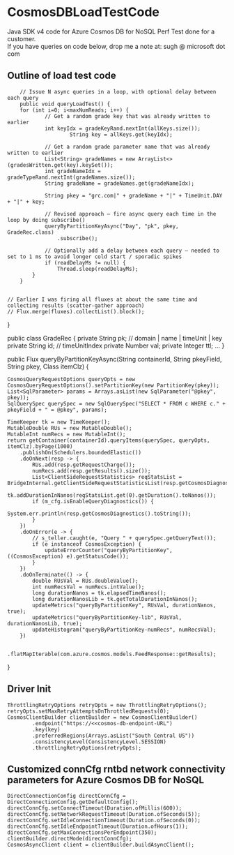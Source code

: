 # CosmosDBLoadTestCode
Java SDK v4 code for Azure Cosmos DB for NoSQL Perf Test done for a customer. <br>
If you have queries on code below, drop me a note at: sugh @ microsoft dot com

Outline of load test code
----------------------------------------------------------------------------------------------------------------------------------------------------------------------------------------------------------------------------
        // Issue N async queries in a loop, with optional delay between each query
        public void queryLoadTest() {
        for (int i=0; i<maxNumReads; i++) {
                // Get a random grade key that was already written to earlier
                int keyIdx = gradeKeyRand.nextInt(allKeys.size()); 
                        String key = allKeys.get(keyIdx);

                // Get a random grade parameter name that was already written to earlier
                List<String> gradeNames = new ArrayList<>(gradesWritten.get(key).keySet());
                int gradeNameIdx = gradeTypeRand.nextInt(gradeNames.size());
                String gradeName = gradeNames.get(gradeNameIdx);

                String pkey = "grc.com|" + gradeName + "|" + TimeUnit.DAY + "|" + key;

                // Revised approach – fire async query each time in the loop by doing subscribe()
                queryByPartitionKeyAsync("Day", "pk", pkey, GradeRec.class)
                    .subscribe();

                // Optionally add a delay between each query – needed to set to 1 ms to avoid longer cold start / sporadic spikes
                if (readDelayMs != null) {
                    Thread.sleep(readDelayMs);
            }
        }


    // Earlier I was firing all fluxes at about the same time and collecting results (scatter-gather approach)
    // Flux.merge(fluxes).collectList().block();

}

public class GradeRec {
      private String pk;    // domain | name | timeUnit | key
      private String id;    // timeUnitIndex
      private Number val;
      private Integer ttl;
      ...
}


public <T> Flux<T> queryByPartitionKeyAsync(String containerId, String pkeyField, String pkey, Class<T> itemClz) {

    CosmosQueryRequestOptions queryOpts = new CosmosQueryRequestOptions().setPartitionKey(new PartitionKey(pkey));
    List<SqlParameter> params = Arrays.asList(new SqlParameter("@pkey", pkey));
    SqlQuerySpec querySpec = new SqlQuerySpec("SELECT * FROM c WHERE c." + pkeyField + " = @pkey", params);

    TimeKeeper tk = new TimeKeeper();
    MutableDouble RUs = new MutableDouble();
    MutableInt numRecs = new MutableInt();
    return getContainer(containerId).queryItems(querySpec, queryOpts, itemClz).byPage(1000)
        .publishOn(Schedulers.boundedElastic())
        .doOnNext(resp -> {
            RUs.add(resp.getRequestCharge());
            numRecs.add(resp.getResults().size());
            List<ClientSideRequestStatistics> reqStatsList = BridgeInternal.getClientSideRequestStatisticsList(resp.getCosmosDiagnostics());
            tk.addDurationInNanos(reqStatsList.get(0).getDuration().toNanos());
            if (m_cfg.isEnableQueryDiagnostics()) {
                System.err.println(resp.getCosmosDiagnostics().toString());
            }
        })
        .doOnError(e -> {
            // s_teller.caught(e, "Query " + querySpec.getQueryText());
            if (e instanceof CosmosException) {
                updateErrorCounter("queryByPartitionKey", ((CosmosException) e).getStatusCode());
            }
        })
        .doOnTerminate(() -> {
            double RUsVal = RUs.doubleValue();
            int numRecsVal = numRecs.intValue();
            long durationNanos = tk.elapsedTimeNanos();
            long durationNanosLib = tk.getTotalDurationInNanos();
            updateMetrics("queryByPartitionKey", RUsVal, durationNanos, true);
            updateMetrics("queryByPartitionKey-lib", RUsVal, durationNanosLib, true);
            updateHistogram("queryByPartitionKey-numRecs", numRecsVal);
        })

        .flatMapIterable(com.azure.cosmos.models.FeedResponse::getResults);

}

Driver Init
----------------------------------------------------------------------------------------------------------------------------------------------------------------------------------------------------------------------------
    ThrottlingRetryOptions retryOpts = new ThrottlingRetryOptions();
    retryOpts.setMaxRetryAttemptsOnThrottledRequests(0);
    CosmosClientBuilder clientBuilder = new CosmosClientBuilder()
            .endpoint("https://<<cosmos-db-endpoint-URL")
            .key(key)
            .preferredRegions(Arrays.asList("South Central US"))
            .consistencyLevel(ConsistencyLevel.SESSION)
            .throttlingRetryOptions(retryOpts);


Customized connCfg rntbd network connectivity parameters for Azure Cosmos DB for NoSQL
----------------------------------------------------------------------------------------------------------------------------------------------------------------------------------------------------------------------------
    DirectConnectionConfig directConnCfg = DirectConnectionConfig.getDefaultConfig();
    directConnCfg.setConnectTimeout(Duration.ofMillis(600));
    directConnCfg.setNetworkRequestTimeout(Duration.ofSeconds(5));
    directConnCfg.setIdleConnectionTimeout(Duration.ofSeconds(0));
    directConnCfg.setIdleEndpointTimeout(Duration.ofHours(1));
    directConnCfg.setMaxConnectionsPerEndpoint(350);
    clientBuilder.directMode(directConnCfg);
    CosmosAsyncClient client = clientBuilder.buildAsyncClient();
